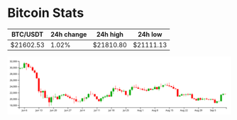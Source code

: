 # Bitcoin Stats

BTC/USDT|24h change|24h high|24h low|
|---|---|---|---|
|$21602.53|1.02%|$21810.80|$21111.13|

<img src="./chart.svg">
